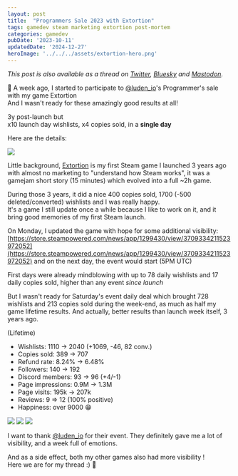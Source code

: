 ```yaml
---
layout: post
title:  "Programmers Sale 2023 with Extortion"
tags: gamedev steam marketing extortion post-mortem
categories: gamedev
pubDate: '2023-10-11'
updatedDate: '2024-12-27'
heroImage: '../../../assets/extortion-hero.png'
---
```


*This post is also available as a thread on [Twitter](https://twitter.com/Elanis42/status/1712146551038980376), [Bluesky](https://bsky.app/profile/elanis.eu/post/3kbiia2tjzl2o) and [Mastodon](https://mastodon.gamedev.place/@Elanis/111217403511029788).*

🧵 A week ago, I started to participate to [@luden_io](https://luden.io)'s Programmer's sale with my game Extortion  
And I wasn't ready for these amazingly good results at all!  

3y post-launch but  
x10 launch day wishlists, x4 copies sold, in a **single day**  

Here are the details:

![](/assets/img/2023-10-11-programmers-sale-2023_grafana.png)

Little background, [Extortion](https://store.steampowered.com/app/1299430/Extortion/) is my first Steam game I launched 3 years ago with almost no marketing to "understand how Steam works", it was a gamejam short story (15 minutes) which evolved into a full ~2h game.  

During those 3 years, it did a nice 400 copies sold, 1700 (-500 deleted/converted) wishlists and I was really happy.  
It's a game I still update once a while because I like to work on it, and it bring good memories of my first Steam launch.  
  
On Monday, I updated the game with hope for some additional visibility: [https://store.steampowered.com/news/app/1299430/view/3709334211523972052](https://store.steampowered.com/news/app/1299430/view/3709334211523972052) and on the next day, the event would start (5PM UTC)

First days were already mindblowing with up to 78 daily wishlists and 17 daily copies sold, higher than any event *since launch*

But I wasn't ready for Saturday's event daily deal which brought 728 wishlists and 213 copies sold during the week-end, as much as half my game lifetime results. And actually, better results than launch week itself, 3 years ago.

(Lifetime)

- Wishlists: 1110 → 2040 (+1069, -46, 82 conv.)
- Copies sold: 389 → 707
- Refund rate: 8.24% → 6.48%
- Followers: 140 → 192
- Discord members: 93 → 96 (+4/-1)
- Page impressions: 0.9M → 1.3M
- Page visits: 195k → 207k
- Reviews: 9 => 12 (100% positive)
- Happiness: over 9000 😁

![](/assets/img/2023-10-11-programmers-sale-2023_copies.png)
![](/assets/img/2023-10-11-programmers-sale-2023_wishlists.png)
![](/assets/img/2023-10-11-programmers-sale-2023_impressions.png)


I want to thank [@luden_io](https://luden.io) for their event. They definitely gave me a lot of visibility, and a week full of emotions.  

And as a side effect, both my other games also had more visibility !  
Here we are for my thread :) 🧵